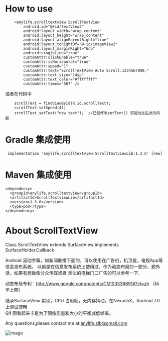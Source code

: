 # How to use
```
    <anylife.scrolltextview.ScrollTextView
        android:id="@+id/textView2"
        android:layout_width="wrap_content"
        android:layout_height="wrap_content"
        android:layout_alignParentRight="true"
        android:layout_toRightOf="@+id/imageView2"
        android:layout_marginRight="6dp"
        android:singleLine="true"
        customAttr:clickEnable="true"
        customAttr:isHorizontal="true"
        customAttr:speed="1"
        customAttr:text="ScrollTextView Auto Scroll.1234567890,"
        customAttr:text_size="14sp"
        customAttr:text_color="#ffffffff"
        customAttr:times="567" />
```

或者在代码中

```
    scrollText = findViewById(R.id.scrollText);
    scrollText.setSpeed(4);
    scrollText.setText("new text");  //已经修改setText() 没能动态生效的问题
```


# Gradle 集成使用
```
 implementation 'anylife.scrolltextview:ScrollTextviewLib:1.3.6' [new]
```

# Maven 集成使用
```
<dependency>
  <groupId>anylife.scrolltextview</groupId>
  <artifactId>ScrollTextviewLib</artifactId>
  <version>1.3.6</version>
  <type>pom</type>
</dependency>
```

# About ScrollTextView
Class ScrollTextView extends SurfaceView implements SurfaceHolder.Callback


Android 滚动字幕，如新闻联播下面的，可以使用在广告机，机顶盒，电视App等信息发布系统。
以前是在信息发布系统上使用过，作为动态布局的一部分，题外话，如果有想做像分众传媒或者
类似的电梯门口广告的可以参考一下.

动态布局专利：http://www.google.com/patents/CN103336691A?cl=zh （科学上网）


继承SurfaceView 实现，CPU 占用低，无内存抖动，在Nexus5X，Android 7.0 上测试流畅  
Gif 图看起来卡是为了图像质量和大小的平衡减低帧率。

Any questions,please contact me at:anylife.zlb@gmail.com


![image](https://github.com/AnyLifeZLB/ScrollTextView/raw/master/GIF.gif)



